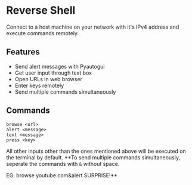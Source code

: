 # Reverse Shell

Connect to a host machine on your network with it's IPv4 address and execute commands remotely. 

## Features

- Send alert messages with Pyautogui
- Get user input through text box
- Open URLs in web browser
- Enter keys remotely
- Send multiple commands simultaneously 

## Commands

```
browse <url> 
alert <message>
text <message>
press <key> 
```
All other inputs other than the ones mentioned above will be executed on the terminal by default.
**To send multiple commands simultaneously, seperate the commands with `&` without space.

EG: browse youtube.com&alert SURPRISE!**
